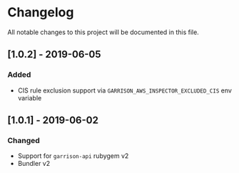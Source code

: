 # Changelog
All notable changes to this project will be documented in this file.

## [1.0.2] - 2019-06-05
### Added
- CIS rule exclusion support via `GARRISON_AWS_INSPECTOR_EXCLUDED_CIS` env variable

## [1.0.1] - 2019-06-02
### Changed
- Support for `garrison-api` rubygem v2
- Bundler v2
